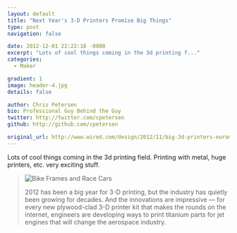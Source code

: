 ```yaml
---
layout: default
title: "Next Year's 3-D Printers Promise Big Things"
type: post
navigation: false

date: 2012-12-01 22:22:18 -0800
excerpt: "Lots of cool things coming in the 3d printing f..."
categories:
  - Maker

gradient: 1
image: header-4.jpg
details: false

author: Chris Petersen
bio: Professional Guy Behind the Guy
twitter: http://twitter.com/cpetersen
github: http://github.com/cpetersen

original_url: http://www.wired.com/design/2012/11/big-3d-printers-euromold-2012/?pid=1387&viewall=true
---
```



Lots of cool things coming in the 3d printing field. Printing with metal, huge printers, etc. very exciting stuff. 

 >   ![Bike Frames and Race Cars](/attachments/0448414f74f28bddffb4612b7101d37e/image.png)  
 > 
 >  2012 has been a big year for 3-D printing, but the industry has quietly been growing for decades. And the innovations are impressive — for every new plywood-clad 3-D printer kit that makes the rounds on the internet, engineers are developing ways to print titanium parts for jet engines that will change the aerospace industry. 

